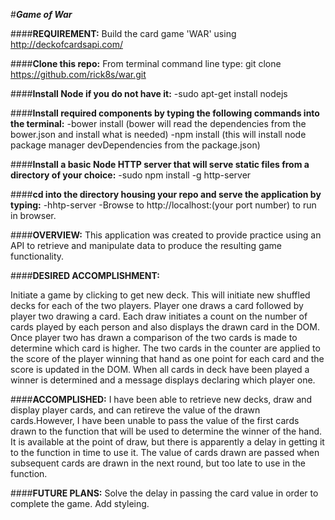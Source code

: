#***Game of War***

####**REQUIREMENT:**
Build the card game 'WAR' using http://deckofcardsapi.com/

####**Clone this repo:**
From terminal command line type: git clone https://github.com/rick8s/war.git

####**Install Node if you do not have it:**
  -sudo apt-get install nodejs

####**Install required components by typing the following commands into the terminal:**
  -bower install  (bower will read the dependencies from the bower.json and install what is needed)
  -npm install    (this will install node package manager devDependencies from the package.json)

####**Install a basic Node HTTP server that will serve static files from a directory of your choice:**
    -sudo npm install -g http-server

####**cd into the directory housing your repo and serve the application by typing:**
  -hhtp-server 
  -Browse to http://localhost:(your port number) to run in browser.

####**OVERVIEW:**
This application was created to provide practice using an API to retrieve and manipulate data to produce the resulting game functionality. 

####**DESIRED ACCOMPLISHMENT:**

Initiate a game by clicking to get new deck. This will initiate new shuffled decks for each of the two players. Player one draws a card followed by player two drawing a card. Each draw initiates a count on the number of cards played by each person and also displays the drawn card in the DOM. Once player two has drawn a comparison of the two cards is made to determine which card is higher. The two cards in the counter are applied to the score of the player winning that hand as one point for each card and the score is updated in the DOM. When all cards in deck have been played a winner is determined and a message displays declaring which player one.  

####**ACCOMPLISHED:**
I have been able to retrieve new decks, draw and display player cards, and can retireve the value of the drawn cards.However, I have been unable to pass the value of the first cards drawn to the function that will be used to determine the winner of the hand. It is available at the point of draw, but there is apparently a delay in getting it to the function in time to use it. The value of cards drawn are passed when subsequent cards are drawn in the next round, but too late to use in the function.

####**FUTURE PLANS:**
Solve the delay in passing the card value in order to complete the game. Add styleing. 